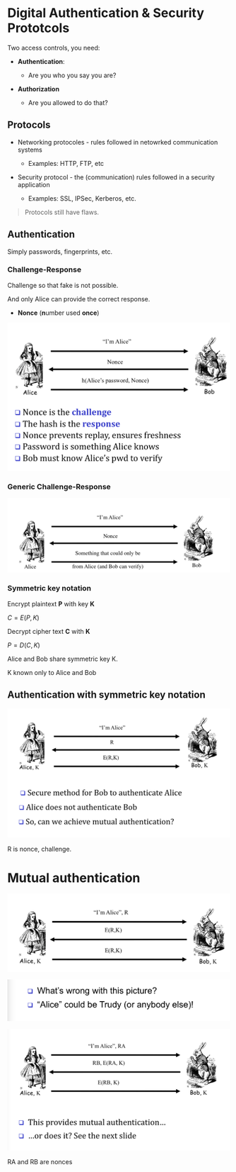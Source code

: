 # Digital Authentication & Security Prototcols

Two access controls, you need:

- **Authentication**:
  - Are you who you say you are?

- **Authorization**
  - Are you allowed to do that?

## Protocols

- Networking protocoles - rules followed in netowrked communication systems
  - Examples: HTTP, FTP, etc

- Security protocol - the (communication) rules followed in a security application
  - Examples: SSL, IPSec, Kerberos, etc.

>  Protocols still have flaws.



## Authentication

Simply passwords, fingerprints, etc.

### Challenge-Response

Challenge so that fake is not possible.

And only Alice can provide the correct response.

- **Nonce** (**n**umber used **once**)

![image-20180917130726089](image-20180917130726089.png)

### Generic Challenge-Response

![image-20180917131131085](image-20180917131131085.png)

### Symmetric key notation

Encrypt plaintext **P** with key **K**

$C = E(P,K)$

Decrypt cipher text **C** with **K**

$P = D(C,K)$

Alice and Bob share symmetric key K.

K known only to Alice and Bob

## Authentication with symmetric key notation

![image-20180917131418955](image-20180917131418955.png)

R is nonce, challenge.

# Mutual authentication

![image-20180917131826442](image-20180917131826442.png)

![image-20180917131900714](image-20180917131900714.png)

![image-20180917131941225](image-20180917131941225.png)

RA and RB are nonces